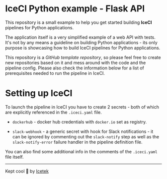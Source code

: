 # IceCI Python example - Flask API 

This repository is a small example to help you get started building **IceCI** pipelines for Python applications. 

The application itself is a very simplified example of a web API with tests. It's not by any means a guideline on building Python applications - its only purpose is showcasing how to build IceCI pipelines for Python applications.

This repository is a *GitHub template repository*, so please feel free to create new repositories based on it and mess around with the code and the pipeline config. Please also check the information below for a list of prerequisites needed to run the pipeline in IceCI.

# Setting up IceCI


To launch the pipeline in IceCI you have to create 2 secrets - both of which are explicitly referenced in the `.iceci.yaml` file. 

* `dockerhub` - docker hub credentials with `docker.io` set as registry.

* `slack-webhook` - a generic secret with hook for Slack notifications - it can be ignored by commenting out the `slack-notify` step as well as the `slack-notify-error` failure handler in the pipeline definition file. 

You can also find some additional info in the comments of the `.iceci.yaml` file itself.

---

Kept cool &#x1f9ca; by [Icetek](https://icetek.io/)
